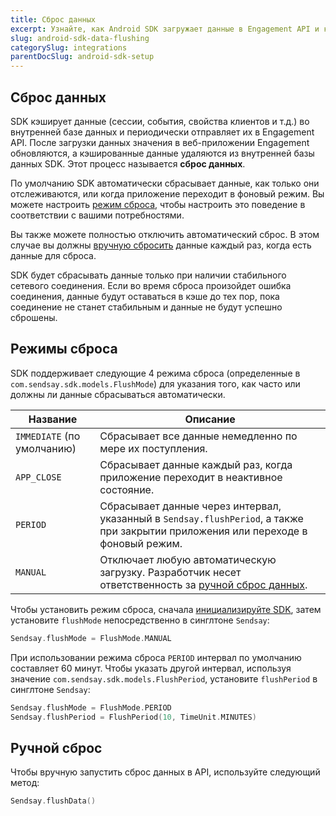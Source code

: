 ```yaml
---
title: Сброс данных
excerpt: Узнайте, как Android SDK загружает данные в Engagement API и как настроить это поведение
slug: android-sdk-data-flushing
categorySlug: integrations
parentDocSlug: android-sdk-setup
---
```


## Сброс данных

SDK кэширует данные (сессии, события, свойства клиентов и т.д.) во внутренней базе данных и периодически отправляет их в Engagement API. После загрузки данных значения в веб-приложении Engagement обновляются, а кэшированные данные удаляются из внутренней базы данных SDK. Этот процесс называется **сброс данных**.

По умолчанию SDK автоматически сбрасывает данные, как только они отслеживаются, или когда приложение переходит в фоновый режим. Вы можете настроить [режим сброса](#режимы-сброса), чтобы настроить это поведение в соответствии с вашими потребностями.

Вы также можете полностью отключить автоматический сброс. В этом случае вы должны [вручную сбросить](#ручной-сброс) данные каждый раз, когда есть данные для сброса.

SDK будет сбрасывать данные только при наличии стабильного сетевого соединения. Если во время сброса произойдет ошибка соединения, данные будут оставаться в кэше до тех пор, пока соединение не станет стабильным и данные не будут успешно сброшены.

## Режимы сброса

SDK поддерживает следующие 4 режима сброса (определенные в `com.sendsay.sdk.models.FlushMode`) для указания того, как часто или должны ли данные сбрасываться автоматически.

| Название              | Описание |
| --------------------- | ----------- |
| `IMMEDIATE` (по умолчанию) | Сбрасывает все данные немедленно по мере их поступления. |
| `APP_CLOSE`           | Сбрасывает данные каждый раз, когда приложение переходит в неактивное состояние. |
| `PERIOD`              | Сбрасывает данные через интервал, указанный в `Sendsay.flushPeriod`, а также при закрытии приложения или переходе в фоновый режим. |
| `MANUAL`              | Отключает любую автоматическую загрузку. Разработчик несет ответственность за [ручной сброс данных](#ручной-сброс). |

Чтобы установить режим сброса, сначала [инициализируйте SDK](https://documentation.bloomreach.com/engagement/docs/android-sdk-setup), затем установите `flushMode` непосредственно в синглтоне `Sendsay`:

```kotlin
Sendsay.flushMode = FlushMode.MANUAL
```

При использовании режима сброса `PERIOD` интервал по умолчанию составляет 60 минут. Чтобы указать другой интервал, используя значение `com.sendsay.sdk.models.FlushPeriod`, установите `flushPeriod` в синглтоне `Sendsay`:

```kotlin
Sendsay.flushMode = FlushMode.PERIOD
Sendsay.flushPeriod = FlushPeriod(10, TimeUnit.MINUTES)
```

## Ручной сброс

Чтобы вручную запустить сброс данных в API, используйте следующий метод:

```kotlin
Sendsay.flushData()
```
